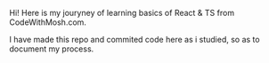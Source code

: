 Hi! Here is my jouryney of learning basics of React & TS from CodeWithMosh.com.

I have made this repo and commited code here as i studied, so as to document my process.
